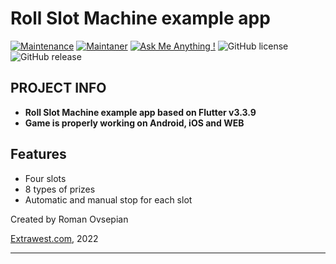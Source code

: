 # Roll Slot Machine example app 
[![Maintenance](https://img.shields.io/badge/Maintained%3F-yes-green.svg)]()
[![Maintaner](https://img.shields.io/static/v1?label=Roman%20Ovsepian&message=Maintainer&color=red)](mailto:roman.ovsepian@extrawest.com)
[![Ask Me Anything !](https://img.shields.io/badge/Ask%20me-anything-1abc9c.svg)]()
![GitHub license](https://img.shields.io/github/license/Naereen/StrapDown.js.svg)
![GitHub release](https://img.shields.io/badge/release-v1.0.0-blue)

## PROJECT INFO

- **Roll Slot Machine example app based on Flutter v3.3.9**
- **Game is properly working on Android, iOS and WEB**


## Features

- Four slots
- 8 types of prizes
- Automatic and manual stop for each slot


Created by Roman Ovsepian

[Extrawest.com](https://www.extrawest.com), 2022

---
